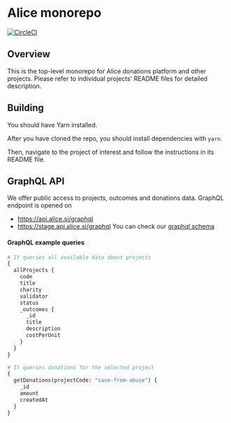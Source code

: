 # Alice monorepo

[![CircleCI](https://circleci.com/gh/alice-si/monorepo.svg?style=svg)](https://circleci.com/gh/alice-si/monorepo)

## Overview

This is the top-level monorepo for Alice donations platform and other projects.
Please refer to individual projects' README files for detailed description.

## Building

You should have Yarn installed.

After you have cloned the repo, you should install dependencies with
`yarn`.

Then, navigate to the project of interest and follow the instructions in
its README file.


## GraphQL API
We offer public access to projects, outcomes and donations data.
GraphQL endpoint is opened on 
  - https://api.alice.si/graphql
  - https://stage.api.alice.si/graphql
You can check our [graphql schema](packages/donations-app/devServer/graphql/schema.graphql)

#### GraphQL example queries
```graphql
# It queries all available data about projects
{
  allProjects {
    code
    title
    charity
    validator
    status
    _outcomes {
      _id
      title
      description
      costPerUnit
    }
  }
}

# It queries donations for the selected project
{
  getDonations(projectCode: "save-from-abuse") {
    _id
    amount
    createdAt
  }
}
```